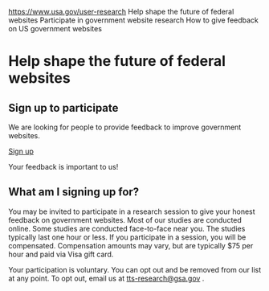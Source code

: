 

https://www.usa.gov/user-research
Help shape the future of federal websites
Participate in government website research
How to give feedback on US government websites

Help shape the future of federal websites
=========================================

Sign up to participate
----------------------

We are looking for people to provide feedback to improve government websites.

[Sign up](https://docs.google.com/forms/d/e/1FAIpQLSenI_VtK_pGA4J0Q8nluYBlRPwpkeAFEDpfR4yBJqPTgdAi4Q/viewform)

Your feedback is important to us!

What am I signing up for?
-------------------------

You may be invited to participate in a research session to give your honest
feedback on government websites. Most of our studies are conducted online. Some studies are conducted
face-to-face near you. The studies typically last one hour or less. If you participate in a session, you will be compensated. Compensation amounts may vary, but are typically $75 per hour and paid via Visa gift card.

Your participation is voluntary. You can opt out and be removed from our
list at any point. To opt out, email us at
[tts-research@gsa.gov](mailto:tts-research@gsa.gov)
.
